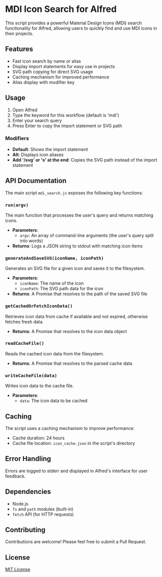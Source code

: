 # MDI Icon Search for Alfred

This script provides a powerful Material Design Icons (MDI) search functionality for Alfred, allowing users to quickly find and use MDI icons in their projects.

## Features

- Fast icon search by name or alias
- Display import statements for easy use in projects
- SVG path copying for direct SVG usage
- Caching mechanism for improved performance
- Alias display with modifier key

## Usage

1. Open Alfred
2. Type the keyword for this workflow (default is 'mdi')
3. Enter your search query
4. Press Enter to copy the import statement or SVG path

### Modifiers

- **Default**: Shows the import statement
- **Alt**: Displays icon aliases
- **Add '/svg' or 's' at the end**: Copies the SVG path instead of the import statement

## API Documentation

The main script `mdi_search.js` exposes the following key functions:

### `run(argv)`

The main function that processes the user's query and returns matching icons.

- **Parameters**: 
  - `argv`: An array of command-line arguments (the user's query split into words)
- **Returns**: Logs a JSON string to stdout with matching icon items

### `generateAndSaveSVG(iconName, iconPath)`

Generates an SVG file for a given icon and saves it to the filesystem.

- **Parameters**:
  - `iconName`: The name of the icon
  - `iconPath`: The SVG path data for the icon
- **Returns**: A Promise that resolves to the path of the saved SVG file

### `getCachedOrFetchIconData()`

Retrieves icon data from cache if available and not expired, otherwise fetches fresh data.

- **Returns**: A Promise that resolves to the icon data object

### `readCacheFile()`

Reads the cached icon data from the filesystem.

- **Returns**: A Promise that resolves to the parsed cache data

### `writeCacheFile(data)`

Writes icon data to the cache file.

- **Parameters**:
  - `data`: The icon data to be cached

## Caching

The script uses a caching mechanism to improve performance:

- Cache duration: 24 hours
- Cache file location: `icon_cache.json` in the script's directory

## Error Handling

Errors are logged to stderr and displayed in Alfred's interface for user feedback.

## Dependencies

- Node.js
- `fs` and `path` modules (built-in)
- `fetch` API (for HTTP requests)

## Contributing

Contributions are welcome! Please feel free to submit a Pull Request.

## License

[MIT License](LICENSE)
